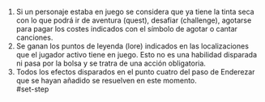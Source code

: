 1. Si un personaje estaba en juego se considera que ya tiene la tinta seca con lo que podrá ir de aventura (quest), desafiar (challenge), agotarse para pagar los costes indicados con el símbolo de agotar o cantar canciones.    
2. Se ganan los puntos de leyenda (lore) indicados en las localizaciones que el jugador activo tiene en juego. Esto no es una habilidad disparada ni pasa por la bolsa y se tratra de una acción obligatoria.    
3. Todos los efectos disparados en el punto cuatro del paso de Enderezar que se hayan añadido se resuelven en este momento.   
#set-step